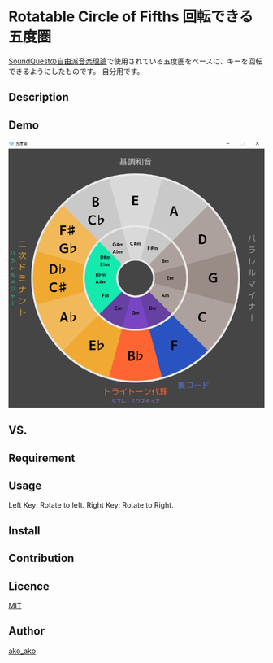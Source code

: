 Rotatable Circle of Fifths 回転できる五度圏
====
[SoundQuestの自由派音楽理論](https://soundquest.jp/quest/)で使用されている五度圏をベースに、キーを回転できるようにしたものです。
自分用です。

## Description

## Demo
![Demo](https://github.com/ako-ako/Rotatable-Circle-of-Fifths/blob/master/CircleOfFifthsSiv3D.gif)

## VS. 

## Requirement

## Usage
Left Key: Rotate to left.
Right Key: Rotate to Right.

## Install

## Contribution

## Licence

[MIT](https://github.com/tcnksm/tool/blob/master/LICENCE)

## Author

[ako_ako](https://github.com/ako-ako)